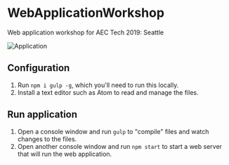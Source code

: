 # WebApplicationWorkshop
Web application workshop for AEC Tech 2019: Seattle

![Application](https://raw.githubusercontent.com/mm-wang/WebApplicationWorkshop/master/assets/main.png)

## Configuration
1. Run `npm i gulp -g`, which you'll need to run this locally.
2. Install a text editor such as Atom to read and manage the files.

## Run application
1. Open a console window and run `gulp` to "compile" files and watch changes to the files.
2. Open another console window and run `npm start` to start a web server that will run the web application.
